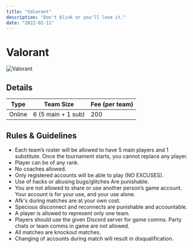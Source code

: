 ```yaml
---
title: "Valorant"
description: "‌Don't blink or you'll lose it."
date: "2022-02-11"
---
```


# Valorant

<img src="/posters/29.png" alt="Valorant" class="w-full lg:w-96 mx-auto object-cover" />

## Details

| Type   | Team Size          | Fee (per team) |
| ------ | ------------------ | -------------- |
| Online | 6 (5 main + 1 sub) | 200            |

## Rules & Guidelines

- Each team’s roster will be allowed to have 5 main players and 1 substitute. Once the tournament starts, you cannot replace any player.
- Player can be of any rank.
- No coaches allowed.
- Only registered accounts will be able to play (NO EXCUSES).
- Use of hacks or abusing bugs/glitches Are punishable.
- You are not allowed to share or use another person’s game account. Your account is for your use, and your use alone.
- Afk's during matches are at your own cost.
- Specious disconnect and reconnects are punishable and accountable.
- A player is allowed to represent only one team.
- Players should use the given Discord server for game comms. Party chats or team comms in game are not allowed.
- All matches are knockout matches.
- Changing of accounts during match will result in disqualification.

